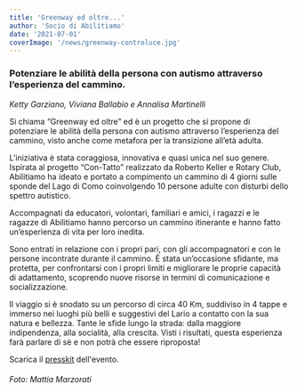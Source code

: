 ```yaml
---
title: 'Greenway ed oltre...'
author: 'Socio di Abilítiamo'
date: '2021-07-01'
coverImage: '/news/greenway-controluce.jpg'
---
```


### Potenziare le abilità della persona con autismo attraverso l’esperienza del cammino.
*Ketty Garziano, Viviana Ballabio e Annalisa Martinelli*

Si chiama “Greenway ed oltre” ed è un progetto che si propone di potenziare le abilità della persona con autismo attraverso l’esperienza del cammino, visto anche come metafora per la transizione all’età adulta.

L’iniziativa è stata coraggiosa, innovativa e quasi unica nel suo genere. Ispirata al progetto “Con-Tatto” realizzato da Roberto Keller e Rotary Club, Abilitiamo ha ideato e portato a compimento un cammino di 4 giorni sulle sponde del Lago di Como coinvolgendo 10 persone adulte con disturbi dello spettro autistico.

Accompagnati da educatori, volontari, familiari e amici, i ragazzi e le ragazze di Abilitiamo hanno percorso un cammino itinerante e hanno fatto un’esperienza di vita per loro inedita.

Sono entrati in relazione con i propri pari, con gli accompagnatori e con le persone incontrate durante il cammino. È stata un’occasione sfidante, ma protetta, per confrontarsi con i propri limiti e migliorare le proprie capacità di adattamento, scoprendo nuove risorse in termini di comunicazione e socializzazione.

Il viaggio si è snodato su un percorso di circa 40 Km, suddiviso in 4 tappe e immerso nei luoghi più belli e suggestivi del Lario a contatto con la sua natura e bellezza. Tante le sfide lungo la strada: dalla maggiore indipendenza, alla socialità, alla crescita. Visti i risultati, questa esperienza farà parlare di sè e non potrà che essere riproposta!

Scarica il [presskit](/news/presskit-greenway.pdf) dell'evento.

###### Foto: Mattia Marzorati